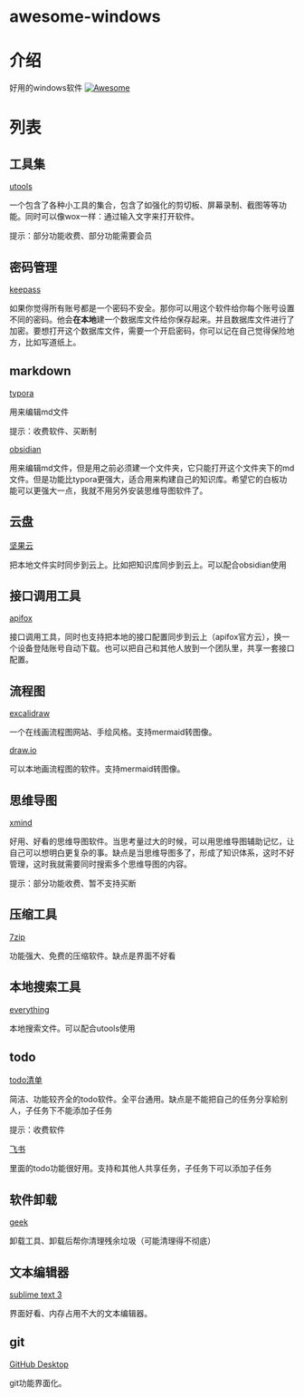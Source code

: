 # awesome-windows

# 介绍

好用的windows软件
[![Awesome](https://awesome.re/badge-flat2.svg)](https://awesome.re)

# 列表

## 工具集

 [utools](https://www.u.tools/)

一个包含了各种小工具的集合，包含了如强化的剪切板、屏幕录制、截图等等功能。同时可以像wox一样：通过输入文字来打开软件。

提示：部分功能收费、部分功能需要会员

## 密码管理

[keepass](https://keepass.com/)

如果你觉得所有账号都是一个密码不安全。那你可以用这个软件给你每个账号设置不同的密码。他会**在本地**建一个数据库文件给你保存起来。并且数据库文件进行了加密。要想打开这个数据库文件，需要一个开启密码，你可以记在自己觉得保险地方，比如写道纸上。

## markdown

[typora](https://www.typora.net/)

用来编辑md文件

提示：收费软件、买断制

[obsidian](https://obsidian.md/)

用来编辑md文件，但是用之前必须建一个文件夹，它只能打开这个文件夹下的md文件。但是功能比typora更强大，适合用来构建自己的知识库。希望它的白板功能可以更强大一点，我就不用另外安装思维导图软件了。

## 云盘

[坚果云](https://www.jianguoyun.com/)

把本地文件实时同步到云上。比如把知识库同步到云上。可以配合obsidian使用

## 接口调用工具

[apifox](https://apifox.com/)

接口调用工具，同时也支持把本地的接口配置同步到云上（apifox官方云），换一个设备登陆账号自动下载。也可以把自己和其他人放到一个团队里，共享一套接口配置。

## 流程图

[excalidraw](https://excalidraw.com/)

一个在线画流程图网站、手绘风格。支持mermaid转图像。

[draw.io](https://github.com/jgraph/drawio-desktop/releases)

可以本地画流程图的软件。支持mermaid转图像。

## 思维导图

[xmind](https://xmind.cn/)

好用、好看的思维导图软件。当思考量过大的时候，可以用思维导图辅助记忆，让自己可以想明白更复杂的事。缺点是当思维导图多了，形成了知识体系，这时不好管理，这时我就需要同时搜索多个思维导图的内容。

提示：部分功能收费、暂不支持买断

## 压缩工具

[7zip](https://www.7-zip.org/)

功能强大、免费的压缩软件。缺点是界面不好看

## 本地搜索工具

[everything](https://www.voidtools.com/zh-cn/)

本地搜索文件。可以配合utools使用

## todo

[todo清单](https://todo.evestudio.cn/)

简洁、功能较齐全的todo软件。全平台通用。缺点是不能把自己的任务分享給别人，子任务下不能添加子任务

提示：收费软件

[飞书](https://www.feishu.cn/download)

里面的todo功能很好用。支持和其他人共享任务，子任务下可以添加子任务

## 软件卸载

[geek](https://geekuninstaller.com/)

卸载工具、卸载后帮你清理残余垃圾（可能清理得不彻底）

## 文本编辑器

[sublime text 3](https://www.sublimetext.com/3)

界面好看、内存占用不大的文本编辑器。

## git

[GitHub Desktop](https://desktop.github.com/)

git功能界面化。
